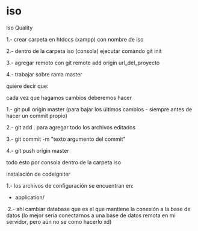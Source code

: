 # iso
Iso Quality


1.- crear carpeta en htdocs (xampp) con nombre de iso

2.- dentro de la carpeta iso (consola) ejecutar comando git init

3.- agregar remoto con git remote add origin url_del_proyecto

4.- trabajar sobre rama master

  quiere decir que:
  
  cada vez que hagamos cambios deberemos hacer
  
  1.- git pull origin master (para bajar los últimos cambios - siempre antes de hacer un commit propio)
  
  2.- git add . para agregar todo los archivos editados
  
  3.- git commit -m "texto argumento del commit"
  
  4.- git push origin master
  
  todo esto por consola dentro de la carpeta iso
  
  
  instalación de codeigniter
  
  1.- los archivos de configuración se encuentran en:
  
  - application/
  
  2.- ahí cambiar database que es el que mantiene la conexión a la base de datos (lo mejor sería conectarnos a una base de datos remota en mi servidor, pero aún no se como hacerlo xd)
